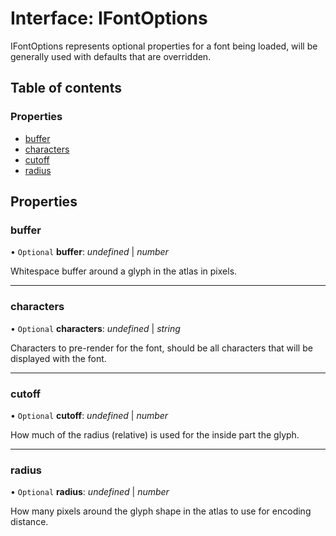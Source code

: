 # Interface: IFontOptions

IFontOptions represents optional properties for a font being loaded, will be
generally used with defaults that are overridden.

## Table of contents

### Properties

- [buffer](ifontoptions.md#buffer)
- [characters](ifontoptions.md#characters)
- [cutoff](ifontoptions.md#cutoff)
- [radius](ifontoptions.md#radius)

## Properties

### buffer

• `Optional` **buffer**: *undefined* \| *number*

Whitespace buffer around a glyph in the atlas in pixels.

___

### characters

• `Optional` **characters**: *undefined* \| *string*

Characters to pre-render for the font, should be
all characters that will be displayed with the font.

___

### cutoff

• `Optional` **cutoff**: *undefined* \| *number*

How much of the radius (relative) is used for the
inside part the glyph.

___

### radius

• `Optional` **radius**: *undefined* \| *number*

How many pixels around the glyph shape in the atlas
to use for encoding distance.
